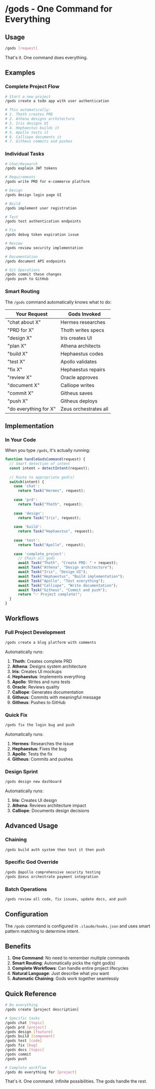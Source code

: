 # /gods - One Command for Everything

## Usage

```bash
/gods [request]
```

That's it. One command does everything.

## Examples

### Complete Project Flow

```bash
# Start a new project
/gods create a todo app with user authentication

# This automatically:
# 1. Thoth creates PRD
# 2. Athena designs architecture  
# 3. Iris designs UI
# 4. Hephaestus builds it
# 5. Apollo tests it
# 6. Calliope documents it
# 7. Githeus commits and pushes
```

### Individual Tasks

```bash
# Chat/Research
/gods explain JWT tokens

# Requirements
/gods write PRD for e-commerce platform

# Design
/gods design login page UI

# Build
/gods implement user registration

# Test
/gods test authentication endpoints

# Fix
/gods debug token expiration issue

# Review
/gods review security implementation

# Documentation
/gods document API endpoints

# Git Operations
/gods commit these changes
/gods push to GitHub
```

### Smart Routing

The `/gods` command automatically knows what to do:

| Your Request | Gods Invoked |
|-------------|--------------|
| "chat about X" | Hermes researches |
| "PRD for X" | Thoth writes specs |
| "design X" | Iris creates UI |
| "plan X" | Athena architects |
| "build X" | Hephaestus codes |
| "test X" | Apollo validates |
| "fix X" | Hephaestus repairs |
| "review X" | Oracle approves |
| "document X" | Calliope writes |
| "commit X" | Githeus saves |
| "push X" | Githeus deploys |
| "do everything for X" | Zeus orchestrates all |

## Implementation

### In Your Code

When you type `/gods`, it's actually running:

```javascript
function handleGodsCommand(request) {
  // Smart detection of intent
  const intent = detectIntent(request);
  
  // Route to appropriate god(s)
  switch(intent) {
    case 'chat': 
      return Task("Hermes", request);
    
    case 'prd':
      return Task("Thoth", request);
    
    case 'design':
      return Task("Iris", request);
      
    case 'build':
      return Task("Hephaestus", request);
      
    case 'test':
      return Task("Apollo", request);
      
    case 'complete_project':
      // Chain all gods
      await Task("Thoth", "Create PRD: " + request);
      await Task("Athena", "Design architecture");
      await Task("Iris", "Design UI");
      await Task("Hephaestus", "Build implementation");
      await Task("Apollo", "Test everything");
      await Task("Calliope", "Write documentation");
      await Task("Githeus", "Commit and push");
      return "✅ Project complete!";
  }
}
```

## Workflows

### Full Project Development

```bash
/gods create a blog platform with comments
```

Automatically runs:
1. **Thoth**: Creates complete PRD
2. **Athena**: Designs system architecture
3. **Iris**: Creates UI mockups
4. **Hephaestus**: Implements everything
5. **Apollo**: Writes and runs tests
6. **Oracle**: Reviews quality
7. **Calliope**: Generates documentation
8. **Githeus**: Commits with meaningful message
9. **Githeus**: Pushes to GitHub

### Quick Fix

```bash
/gods fix the login bug and push
```

Automatically runs:
1. **Hermes**: Researches the issue
2. **Hephaestus**: Fixes the bug
3. **Apollo**: Tests the fix
4. **Githeus**: Commits and pushes

### Design Sprint

```bash
/gods design new dashboard
```

Automatically runs:
1. **Iris**: Creates UI design
2. **Athena**: Reviews architecture impact
3. **Calliope**: Documents design decisions

## Advanced Usage

### Chaining

```bash
/gods build auth system then test it then push
```

### Specific God Override

```bash
/gods @apollo comprehensive security testing
/gods @zeus orchestrate payment integration
```

### Batch Operations

```bash
/gods review all code, fix issues, update docs, and push
```

## Configuration

The `/gods` command is configured in `.claude/hooks.json` and uses smart pattern matching to determine intent.

## Benefits

1. **One Command**: No need to remember multiple commands
2. **Smart Routing**: Automatically picks the right god(s)
3. **Complete Workflows**: Can handle entire project lifecycles
4. **Natural Language**: Just describe what you want
5. **Automatic Chaining**: Gods work together seamlessly

## Quick Reference

```bash
# Do everything
/gods create [project description]

# Specific tasks
/gods chat [topic]
/gods prd [project]
/gods design [feature]
/gods build [component]
/gods test [code]
/gods fix [bug]
/gods docs [topic]
/gods commit
/gods push

# Complete workflow
/gods do everything for [project]
```

That's it. One command. Infinite possibilities. The gods handle the rest.